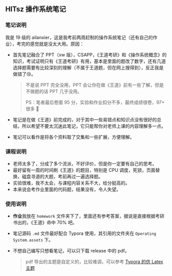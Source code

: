 ## HITsz 操作系统笔记

### 笔记说明

我是 19 级的 ailanxier，这是我考前两周赶制的操作系统笔记（还有自己的作业），考完的感觉就是没太大用。原因：

+ 首先笔记融合了 PPT（xw 版），CSAPP，《王道考研》和《操作系统概念》的知识，考试证明只有《王道考研》有用，基本是里面的题改了数字，还有几道选择题需要有比较深刻的理解（不属于王道题，但在网上搜得到），反正我是做错了:cry:。

  > 不是说 PPT 完全没用，PPT 会让你在做《王道》前有一些了解，但是不做题的话 PPT 几乎没用。
  >
  > PS：笔者最后卷面 95 分，实验和作业扣分不多，最终成绩很卷，97+ 很多 :wilted_flower:

+ 笔记是在做《王道》前完成的，对于其中一些易错点和知识点没有很好的总结，所以希望不要太沉迷此笔记，它只能帮你对老师上课的内容理解多一点。

+ 笔记可以看作是将各个资料取了交集和一些扩展，方便理解。

### 课程说明

+ 老师太多了，分成了多个流派，不好评价，但是你一定要有自己的思考。
+ 最好留有一周的时间刷《王道》的题目，特别是 CPU 调度，死锁，页面替换，磁盘寻道的大题，考前再过一遍选择题。
+ 实验很难，我不太会，与课程内容关系不大，给分挺高的。
+ 本来说会考作业里面的代码题，结果没有，令人失望。

### 使用说明

+ **作业**我放在 `homework` 文件夹下了，里面还有参考答案，据说是直接根据考研书出的，《王道》命中 70% 吧。

+ 笔记源码 `.md` 文件最好配合 Typora 使用，其引用的文件夹在 `Operating System.assets` 下。

+ 不想自己编写只想看笔记，可以只下载 release 中的 pdf。

  > pdf 导出的主题是自定义的，比较难调，可以参考 [Typora 的仿 Latex 主题](https://github.com/Keldos-Li/typora-latex-theme)